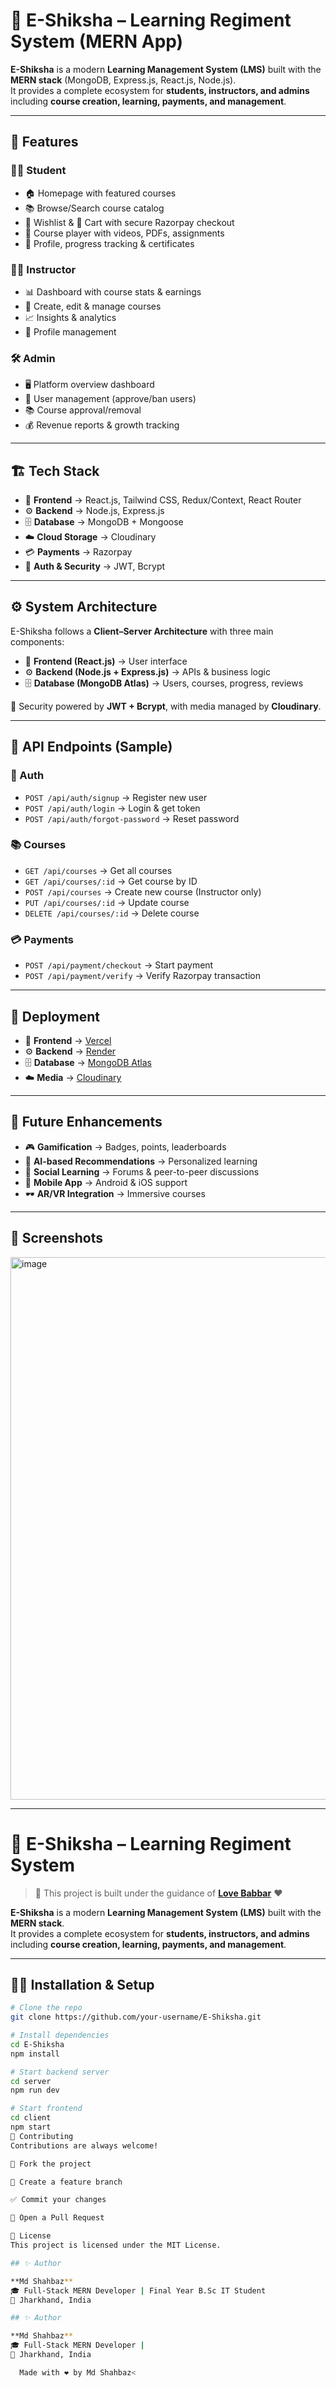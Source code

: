 # 📘 E-Shiksha – Learning Regiment System (MERN App)

**E-Shiksha** is a modern **Learning Management System (LMS)** built with the **MERN stack** (MongoDB, Express.js, React.js, Node.js).  
It provides a complete ecosystem for **students, instructors, and admins** including **course creation, learning, payments, and management**.

---

## 🎯 Features

### 👩‍🎓 Student
- 🏠 Homepage with featured courses  
- 📚 Browse/Search course catalog  
- 💖 Wishlist & 🛒 Cart with secure Razorpay checkout  
- 🎥 Course player with videos, PDFs, assignments  
- 👤 Profile, progress tracking & certificates  

### 👨‍🏫 Instructor
- 📊 Dashboard with course stats & earnings  
- 📝 Create, edit & manage courses  
- 📈 Insights & analytics  
- 👤 Profile management  

### 🛠️ Admin
- 🖥️ Platform overview dashboard  
- 👥 User management (approve/ban users)  
- 📚 Course approval/removal  
- 💰 Revenue reports & growth tracking  

---

## 🏗️ Tech Stack

- 🎨 **Frontend** → React.js, Tailwind CSS, Redux/Context, React Router  
- ⚙️ **Backend** → Node.js, Express.js  
- 🗄️ **Database** → MongoDB + Mongoose  
- ☁️ **Cloud Storage** → Cloudinary  
- 💳 **Payments** → Razorpay  
- 🔐 **Auth & Security** → JWT, Bcrypt  

---

## ⚙️ System Architecture

E-Shiksha follows a **Client–Server Architecture** with three main components:

- 🎨 **Frontend (React.js)** → User interface  
- ⚙️ **Backend (Node.js + Express.js)** → APIs & business logic  
- 🗄️ **Database (MongoDB Atlas)** → Users, courses, progress, reviews  

🔐 Security powered by **JWT + Bcrypt**, with media managed by **Cloudinary**.  

---

## 🔌 API Endpoints (Sample)

### 🔑 Auth
- `POST /api/auth/signup` → Register new user  
- `POST /api/auth/login` → Login & get token  
- `POST /api/auth/forgot-password` → Reset password  

### 📚 Courses
- `GET /api/courses` → Get all courses  
- `GET /api/courses/:id` → Get course by ID  
- `POST /api/courses` → Create new course (Instructor only)  
- `PUT /api/courses/:id` → Update course  
- `DELETE /api/courses/:id` → Delete course  

### 💳 Payments
- `POST /api/payment/checkout` → Start payment  
- `POST /api/payment/verify` → Verify Razorpay transaction  

---

## 🚀 Deployment

- 🎨 **Frontend** → [Vercel](https://vercel.com/)  
- ⚙️ **Backend** → [Render](https://render.com/)  
- 🗄️ **Database** → [MongoDB Atlas](https://www.mongodb.com/atlas)  
- ☁️ **Media** → [Cloudinary](https://cloudinary.com/)  

---

## 🌟 Future Enhancements

- 🎮 **Gamification** → Badges, points, leaderboards  
- 🤖 **AI-based Recommendations** → Personalized learning  
- 💬 **Social Learning** → Forums & peer-to-peer discussions  
- 📱 **Mobile App** → Android & iOS support  
- 🕶️ **AR/VR Integration** → Immersive courses  

---

## 📸 Screenshots
<img width="1909" height="868" alt="image" src="https://github.com/user-attachments/assets/4192a814-b5de-4334-8c04-14d592e8a6d6" />

---

# 📘 E-Shiksha – Learning Regiment System  

> 🚀 This project is built under the guidance of **[Love Babbar](https://www.linkedin.com/in/love-babbar-38ab2887/)** ❤️  

**E-Shiksha** is a modern **Learning Management System (LMS)** built with the **MERN stack**.  
It provides a complete ecosystem for **students, instructors, and admins** including **course creation, learning, payments, and management**.

---

## 🧑‍💻 Installation & Setup

```bash
# Clone the repo
git clone https://github.com/your-username/E-Shiksha.git

# Install dependencies
cd E-Shiksha
npm install

# Start backend server
cd server
npm run dev

# Start frontend
cd client
npm start
🤝 Contributing
Contributions are always welcome!

🍴 Fork the project

🌱 Create a feature branch

✅ Commit your changes

🚀 Open a Pull Request

📜 License
This project is licensed under the MIT License.

## ✨ Author  

**Md Shahbaz**  
🎓 Full-Stack MERN Developer | Final Year B.Sc IT Student  
📍 Jharkhand, India  

## ✨ Author

**Md Shahbaz**  
🎓 Full-Stack MERN Developer |   
📍 Jharkhand, India

  Made with ❤️ by Md Shahbaz<

